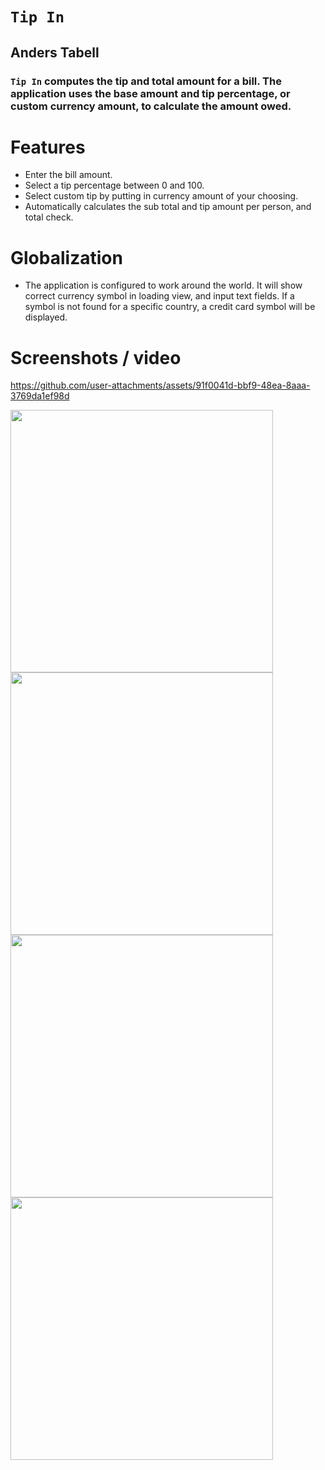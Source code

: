 # `Tip In`
## Anders Tabell
### `Tip In` computes the tip and total amount for a bill. The application uses the base amount and tip percentage, or custom currency amount, to calculate the amount owed.
# Features
- Enter the bill amount.
- Select a tip percentage between 0 and 100.
- Select custom tip by putting in currency amount of your choosing.
- Automatically calculates the sub total and tip amount per person, and total check.
# Globalization
- The application is configured to work around the world. It will show correct currency symbol in loading view, and input text fields. If a symbol is not found for a specific country, a credit card symbol will be displayed.
# Screenshots / video


https://github.com/user-attachments/assets/91f0041d-bbf9-48ea-8aaa-3769da1ef98d

<img src="https://github.com/user-attachments/assets/17adf891-5971-4994-96e5-60f1bb4701e5" height="420">

<img src="https://github.com/user-attachments/assets/ea845735-e3f1-4c0b-aa98-8924e5b860cd" height="420">

<img src="https://github.com/user-attachments/assets/63653d44-c767-4448-aa61-8bb88f6941a9" height="420">

<img src="https://github.com/user-attachments/assets/cf3da1c7-51dc-41ff-b6ba-2c92cde561fa" height="420">
